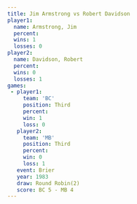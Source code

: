 ```yaml
---
title: Jim Armstrong vs Robert Davidson
player1:                
  name: Armstrong, Jim  
  percent:              
  wins: 1               
  losses: 0             
player2:                
  name: Davidson, Robert
  percent:              
  wins: 0               
  losses: 1             
games:
 - player1:         
     team: 'BC'     
     position: Third
     percent:       
     win: 1         
     loss: 0        
   player2:         
     team: 'MB'     
     position: Third
     percent:       
     win: 0         
     loss: 1        
   event: Brier        
   year: 1983          
   draw: Round Robin(2)
   score: BC 5 - MB 4  
---
```

